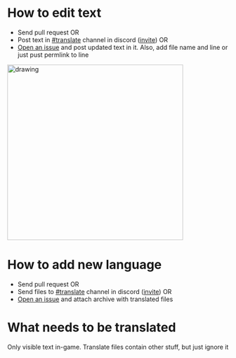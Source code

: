 # How to edit text
- Send pull request OR
- Post text in [#translate](https://discord.com/channels/909498664270045264/943586594475106334) channel in discord ([invite](https://discord.com/invite/s7UXpDX6eE)) OR
- [Open an issue](https://github.com/FemwoodFever/translate/issues/new) and post updated text in it. Also, add file name and line or just pust permlink to line
<img src="https://i.imgur.com/UZ6Htra.jpg" alt="drawing" width="400"/>

# How to add new language
- Send pull request OR
- Send files to [#translate](https://discord.com/channels/909498664270045264/943586594475106334) channel in discord ([invite](https://discord.com/invite/s7UXpDX6eE)) OR
- [Open an issue](https://github.com/FemwoodFever/translate/issues/new) and attach archive with translated files

# What needs to be translated
Only visible text in-game. Translate files contain other stuff, but just ignore it
